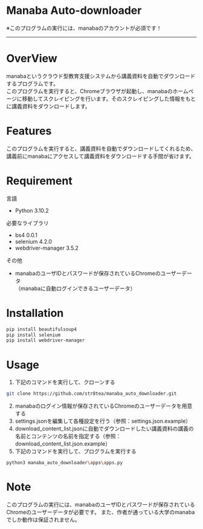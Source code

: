 # Manaba Auto-downloader
※このプログラムの実行には、manabaのアカウントが必須です！

---

# OverView
manabaというクラウド型教育支援システムから講義資料を自動でダウンロードするプログラムです。   
このプログラムを実行すると、Chromeブラウザが起動し、manabaのホームページに移動してスクレイピングを行います。そのスクレイピングした情報をもとに講義資料をダウンロードします。
 
# Features
 
このプログラムを実行すると、講義資料を自動でダウンロードしてくれるため、講義前にmanabaにアクセスして講義資料をダウンロードする手間が省けます。
 
# Requirement
言語
* Python 3.10.2

必要なライブラリ
* bs4 0.0.1
* selenium 4.2.0
* webdriver-manager 3.5.2

その他
* manabaのユーザIDとパスワードが保存されているChromeのユーザーデータ  
（manabaに自動ログインできるユーザーデータ）

# Installation
 
```bash
pip install beautifulsoup4
pip install selenium
pip install webdriver-manager

```
 
# Usage

1. 下記のコマンドを実行して、クローンする
```bash
git clone https://github.com/str8tea/manaba_auto_downloader.git
```
2. manabaのログイン情報が保存されているChromeのユーザーデータを用意する
1. settings.jsonを編集して各種設定を行う（参照：settings.json.example）
1. download_content_list.jsonに自動でダウンロードしたい講義資料の講義の名前とコンテンツの名前を指定する（参照：download_content_list.json.example）
1. 下記のコマンドを実行して、プログラムを実行する
```bash
python3 manaba_auto_downloader\apps\apps.py
```
 
# Note

このプログラムの実行には、manabaのユーザIDとパスワードが保存されているChromeのユーザーデータが必要です。 また、作者が通っている大学のmanabaでしか動作は保証されません。

 

